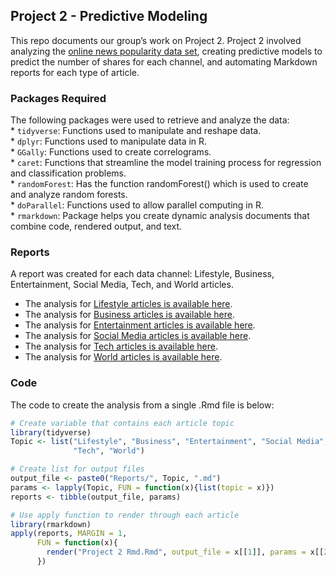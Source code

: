 
## Project 2 - Predictive Modeling

This repo documents our group’s work on Project 2. Project 2 involved
analyzing the [online news popularity data
set](https://archive.ics.uci.edu/ml/datasets/Online+News+Popularity),
creating predictive models to predict the number of shares for each
channel, and automating Markdown reports for each type of article.

### Packages Required

The following packages were used to retrieve and analyze the data:  
\* `tidyverse`: Functions used to manipulate and reshape data.  
\* `dplyr`: Functions used to manipulate data in R.  
\* `GGally`: Functions used to create correlograms.  
\* `caret`: Functions that streamline the model training process for
regression and classification problems.  
\* `randomForest`: Has the function randomForest() which is used to
create and analyze random forests.  
\* `doParallel`: Functions used to allow parallel computing in R.   
\* `rmarkdown`: Package helps you create dynamic analysis documents that
combine code, rendered output, and text.

### Reports

A report was created for each data channel: Lifestyle, Business,
Entertainment, Social Media, Tech, and World articles.

-   The analysis for [Lifestyle articles is available
    here](https://github.com/ChennadeBrown/Project-2/blob/main/Reports/Lifestyle.md).
-   The analysis for [Business articles is available
    here](https://github.com/ChennadeBrown/Project-2/blob/main/Reports/Business.md).
-   The analysis for [Entertainment articles is available
    here](https://github.com/ChennadeBrown/Project-2/blob/main/Reports/Entertainment.md).
-   The analysis for [Social Media articles is available
    here](https://github.com/ChennadeBrown/Project-2/blob/main/Reports/Social%20Media.md).
-   The analysis for [Tech articles is available
    here](https://github.com/ChennadeBrown/Project-2/blob/main/Reports/Tech.md).
-   The analysis for [World articles is available
    here](https://github.com/ChennadeBrown/Project-2/blob/main/Reports/World.md).

### Code

The code to create the analysis from a single .Rmd file is below:

``` r
# Create variable that contains each article topic 
library(tidyverse)
Topic <- list("Lifestyle", "Business", "Entertainment", "Social Media",
              "Tech", "World")

# Create list for output files
output_file <- paste0("Reports/", Topic, ".md")
params <- lapply(Topic, FUN = function(x){list(topic = x)})
reports <- tibble(output_file, params)

# Use apply function to render through each article
library(rmarkdown)
apply(reports, MARGIN = 1, 
      FUN = function(x){
        render("Project 2 Rmd.Rmd", output_file = x[[1]], params = x[[2]])
      })
```


